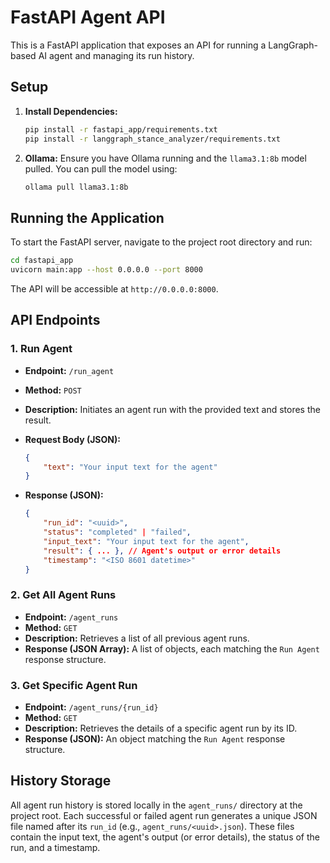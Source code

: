 # FastAPI Agent API

This is a FastAPI application that exposes an API for running a LangGraph-based AI agent and managing its run history.

## Setup

1.  **Install Dependencies:**

    ```bash
    pip install -r fastapi_app/requirements.txt
    pip install -r langgraph_stance_analyzer/requirements.txt
    ```

2.  **Ollama:** Ensure you have Ollama running and the `llama3.1:8b` model pulled. You can pull the model using:

    ```bash
    ollama pull llama3.1:8b
    ```

## Running the Application

To start the FastAPI server, navigate to the project root directory and run:

```bash
cd fastapi_app
uvicorn main:app --host 0.0.0.0 --port 8000
```

The API will be accessible at `http://0.0.0.0:8000`.

## API Endpoints

### 1. Run Agent

-   **Endpoint:** `/run_agent`
-   **Method:** `POST`
-   **Description:** Initiates an agent run with the provided text and stores the result.
-   **Request Body (JSON):**

    ```json
    {
        "text": "Your input text for the agent"
    }
    ```

-   **Response (JSON):**

    ```json
    {
        "run_id": "<uuid>",
        "status": "completed" | "failed",
        "input_text": "Your input text for the agent",
        "result": { ... }, // Agent's output or error details
        "timestamp": "<ISO 8601 datetime>"
    }
    ```

### 2. Get All Agent Runs

-   **Endpoint:** `/agent_runs`
-   **Method:** `GET`
-   **Description:** Retrieves a list of all previous agent runs.
-   **Response (JSON Array):** A list of objects, each matching the `Run Agent` response structure.

### 3. Get Specific Agent Run

-   **Endpoint:** `/agent_runs/{run_id}`
-   **Method:** `GET`
-   **Description:** Retrieves the details of a specific agent run by its ID.
-   **Response (JSON):** An object matching the `Run Agent` response structure.

## History Storage

All agent run history is stored locally in the `agent_runs/` directory at the project root. Each successful or failed agent run generates a unique JSON file named after its `run_id` (e.g., `agent_runs/<uuid>.json`). These files contain the input text, the agent's output (or error details), the status of the run, and a timestamp.
